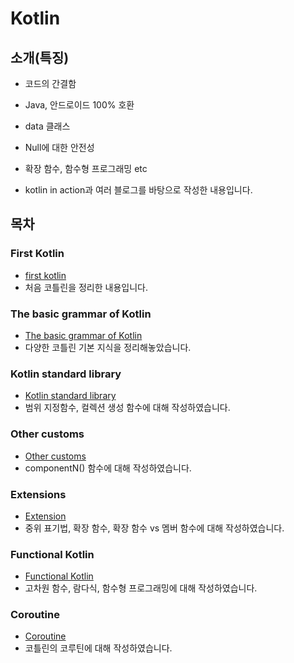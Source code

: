 # Kotlin


## 소개(특징)
- 코드의 간결함
- Java, 안드로이드 100% 호환
- data 클래스
- Null에 대한 안전성
- 확장 함수, 함수형 프로그래밍 etc

- kotlin in action과 여러 블로그를 바탕으로 작성한 내용입니다. 

## 목차

### First Kotlin

- [first kotlin](https://github.com/tjrwns8024/Kotlin/tree/master/first%20kotlin)
- 처음 코틀린을 정리한 내용입니다. 

### The basic grammar of Kotlin

- [The basic grammar of Kotlin](https://github.com/tjrwns8024/Kotlin/tree/master/01.%20The%20basic%20grammar%20of%20Kotlin)
- 다양한 코틀린 기본 지식을 정리해놓았습니다. 

### Kotlin standard library

- [Kotlin standard library](https://github.com/tjrwns8024/Kotlin/tree/master/02.%20Kotlin%20standard%20library)
- 범위 지정함수, 컬렉션 생성 함수에 대해 작성하였습니다. 

### Other customs

- [Other customs](https://github.com/tjrwns8024/Kotlin/tree/master/03.%20Other%20customs/Component%20%ED%95%A8%EC%88%98)
- componentN() 함수에 대해 작성하였습니다. 

### Extensions

- [Extension](https://github.com/tjrwns8024/Kotlin/tree/master/04.%20Extension)
- 중위 표기법, 확장 함수, 확장 함수 vs 멤버 함수에 대해 작성하였습니다. 

### Functional Kotlin

- [Functional Kotlin](https://github.com/tjrwns8024/Kotlin/tree/master/05.%20Functional%20Kotlin)
- 고차원 함수, 람다식, 함수형 프로그래밍에 대해 작성하였습니다. 

### Coroutine

- [Coroutine](https://github.com/tjrwns8024/Kotlin/tree/master/06.%20Coroutine)
- 코틀린의 코루틴에 대해 작성하였습니다.
